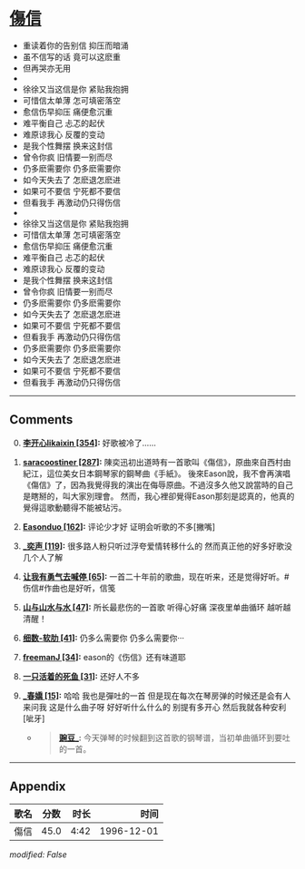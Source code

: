 # [傷信](https://music.163.com/song?id=25837789)

* 重读着你的告别信 抑压而暗涌
* 虽不信写的话 竟可以这麽重
* 但再哭亦无用
* 
* 徐徐又当这信是你 紧贴我抱拥
* 可惜信太单薄 怎可填密落空
* 愈信伤早抑压 痛便愈沉重
* 难平衡自己 忐忑的起伏
* 难原谅我心 反覆的变动
* 是我个性舞摆 换来这封信
* 曾令你疯 旧情要一别而尽
* 仍多麽需要你 仍多麽需要你
* 如今天失去了 怎麽退怎麽进
* 如果可不要信 宁死都不要信
* 但看我手 再激动仍只得伤信
* 
* 徐徐又当这信是你 紧贴我抱拥
* 可惜信太单薄 怎可填密落空
* 愈信伤早抑压 痛便愈沉重
* 难平衡自己 忐忑的起伏
* 难原谅我心 反覆的变动
* 是我个性舞摆 换来这封信
* 曾令你疯 旧情要一别而尽
* 仍多麽需要你 仍多麽需要你
* 如今天失去了 怎麽退怎麽进
* 如果可不要信 宁死都不要信
* 但看我手 再激动仍只得伤信
* 仍多麽需要你 仍多麽需要你
* 如今天失去了 怎麽退怎麽进
* 如果可不要信 宁死都不要信
* 但看我手 再激动仍只得伤信


---

## Comments
0. **[李开心likaixin \[354\]](https://music.163.com/#/user/home?id=50891162):** 好歌被冷了……

1. **[saracoostiner \[287\]](https://music.163.com/#/user/home?id=2863837):** 陳奕迅初出道時有一首歌叫《傷信》，原曲來自西村由紀江，這位美女日本鋼琴家的鋼琴曲《手紙》。 後來Eason說，我不會再演唱《傷信》了，因為我覺得我的演出在侮辱原曲。不過沒多久他又說當時的自己是瞎掰的，叫大家別理會。 然而，我心裡卻覺得Eason那刻是認真的，他真的覺得這歌動聽得不能被玷污。

2. **[Easonduo \[162\]](https://music.163.com/#/user/home?id=77537418):** 评论少才好 证明会听歌的不多[撇嘴]

3. **[_奕声 \[119\]](https://music.163.com/#/user/home?id=65499580):** 很多路人粉只听过浮夸爱情转移什么的 然而真正他的好多好歌没几个人了解

4. **[让我有勇气去喊停 \[65\]](https://music.163.com/#/user/home?id=35764190):** 一首二十年前的歌曲，现在听来，还是觉得好听。#伤信#作曲也是好听，信笺

5. **[山与山水与水 \[47\]](https://music.163.com/#/user/home?id=91154700):** 所长最悲伤的一首歌 听得心好痛 深夜里单曲循环 越听越清醒！

6. **[细数-软肋 \[41\]](https://music.163.com/#/user/home?id=96280449):** 仍多么需要你  仍多么需要你···

7. **[freemanJ \[34\]](https://music.163.com/#/user/home?id=58287566):** eason的《伤信》还有味道耶

8. **[一只活着的死鱼 \[31\]](https://music.163.com/#/user/home?id=11563172):** 还好人不多 

9. **[_春嬌 \[15\]](https://music.163.com/#/user/home?id=45835860):** 哈哈 我也是彈吐的一首 但是现在每次在琴房弹的时候还是会有人来问我 这是什么曲子呀 好好听什么什么的 别提有多开心 然后我就各种安利[呲牙]
	* > **[豌豆_](https://music.163.com/#/user/home?id=56819204):** 今天弹琴的时候翻到这首歌的钢琴谱，当初单曲循环到要吐的一首。



---

## Appendix

|歌名|分数|时长|时间|
|:---|:---:|---:|---:|
|傷信|45.0|4:42|1996-12-01

*modified: False*